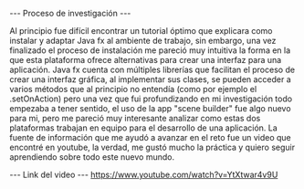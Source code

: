 --- Proceso de investigación ---

Al principio fue difícil encontrar un tutorial óptimo que explicara como instalar y adaptar Java fx al ambiente de trabajo, sin embargo, una vez finalizado el proceso de instalación me pareció muy intuitiva la forma en la que esta plataforma ofrece alternativas para crear una interfaz para una aplicación. Java fx cuenta con múltiples librerías que facilitan el proceso de crear una interfaz gráfica, al implementar sus clases, se pueden acceder a varios métodos que al principio no entendía (como por ejemplo el .setOnAction) pero una vez que fui profundizando en mi investigación todo empezaba a tener sentido, el uso de la app "scene builder" fue algo nuevo para mi, pero me pareció muy interesante analizar como estas dos plataformas trabajan en equipo para el desarrollo de una aplicación. La fuente de información que me ayudó a avanzar en el reto fue un video que encontré en youtube, la verdad, me gustó mucho la práctica y quiero seguir aprendiendo sobre todo este nuevo mundo.

--- Link del video --- 
https://www.youtube.com/watch?v=YtXtwar4v9U